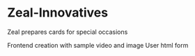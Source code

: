 # Zeal-Innovatives
Zeal prepares cards for special occasions

Frontend creation with sample video and image
User html form
